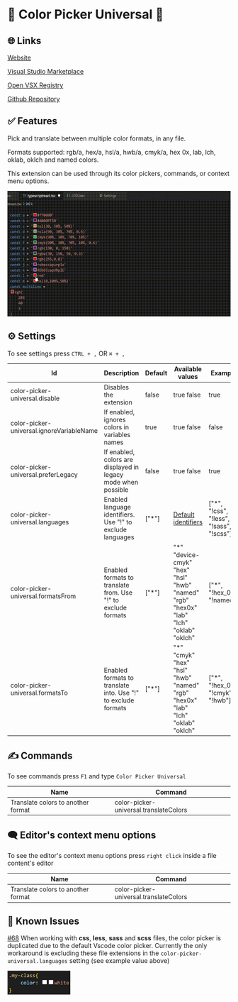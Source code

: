 # 🌌 Color Picker Universal 🌌


## 🌐 Links

[Website](https://jeronimoek.github.io/color-translate-web/)

[Visual Studio Marketplace](https://marketplace.visualstudio.com/items?itemName=JeronimoEkerdt.color-picker-universal)

[Open VSX Registry](https://open-vsx.org/extension/JeronimoEkerdt/color-picker-universal)

[Github Repository](https://github.com/jeronimoek/color-picker-universal)

## ✅ Features

Pick and translate between multiple color formats, in any file.

Formats supported: rgb/a, hex/a, hsl/a, hwb/a, cmyk/a, hex 0x, lab, lch, oklab, oklch and named colors.

This extension can be used through its color pickers, commands, or context menu options.

![Demo](images/demo.gif)

## ⚙ Settings

To see settings press `CTRL + ,` OR `⌘ + ,`

| Id                                        | Description                                                   | Default | Available values                                                                                            | Example                                  |
| ----------------------------------------- | ------------------------------------------------------------- | ------- | ----------------------------------------------------------------------------------------------------------- | ---------------------------------------- |
| color-picker-universal.disable            | Disables the extension                                        | false   | true false                                                                                                  | true                                     |
| color-picker-universal.ignoreVariableName | If enabled, ignores colors in variables names                 | true    | true false                                                                                                  | false                                    |
| color-picker-universal.preferLegacy       | If enabled, colors are displayed in legacy mode when possible | false   | true false                                                                                                  | true                                     |
| color-picker-universal.languages          | Enabled language identifiers. Use "!" to exclude languages    | ["*"]   | [Default identifiers](https://code.visualstudio.com/docs/languages/identifiers#_known-language-identifiers) | ["*", "!css", "!less", "!sass", "!scss"] |
| color-picker-universal.formatsFrom        | Enabled formats to translate from. Use "!" to exclude formats | ["*"]   | "\*" "device-cmyk" "hex" "hsl" "hwb" "named" "rgb" "hex0x" "lab" "lch" "oklab" "oklch"                      | ["*", "!hex_0x", "!named"]               |
| color-picker-universal.formatsTo          | Enabled formats to translate into. Use "!" to exclude formats | ["*"]   | "\*" "cmyk" "hex" "hsl" "hwb" "named" "rgb" "hex0x" "lab" "lch" "oklab" "oklch"                             | ["*", "!hex_0x", "!cmyk", "!hwb"]        |

## ✍ Commands

To see commands press `F1` and type `Color Picker Universal`

[//]: # "vscode-table-commands(title:Name|command:Command)"

| Name                               | Command                                |
| ---------------------------------- | -------------------------------------- |
| Translate colors to another format | color-picker-universal.translateColors |

## 🗨 Editor's context menu options

To see the editor's context menu options press `right click` inside a file content's editor

[//]: # "vscode-table-menus(title:Name|command:Command)"

| Name                               | Command                                |
| ---------------------------------- | -------------------------------------- |
| Translate colors to another format | color-picker-universal.translateColors |

## 🐞 Known Issues

[#68](https://github.com/jeronimoek/color-picker-universal/issues/68) When working with **css**, **less**, **sass** and **scss** files, the color picker is duplicated due to the default Vscode color picker. Currently the only workaround is excluding these file extensions in the `color-picker-universal.languages` setting (see example value above)

![Duplicated picker in css file](images/css-duplication.png)
